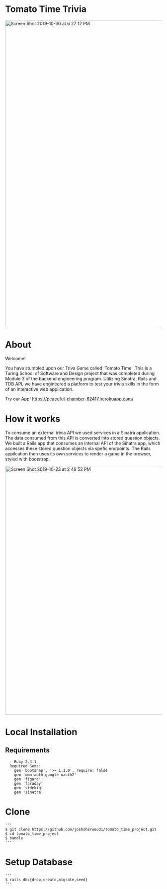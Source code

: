 # Tomato Time Trivia 

<img width="989" alt="Screen Shot 2019-10-30 at 6 27 12 PM" src="https://user-images.githubusercontent.com/33855435/67908976-1f6b0a00-fb43-11e9-844d-d3552f6afac5.png">

# About

Welcome!

You have stumbled upon our Triva Game called 'Tomato Time'. This is a Turing School of Software and Design project that was completed during Module 3 of the backend engineering program. Utilizing Sinatra, Rails and TDB API, we have engineered a platform to test your trivia skills in the form of an interactive web application. 

Try our App!
https://peaceful-chamber-62417.herokuapp.com/

# How it works

To consume an external trivia API we used services in a Sinatra application. The data consumed from this API is converted into stored question objects. We built a Rails app that consumes an internal API of the Sinatra app, which accesses these stored question objects via spefic endpoints. The Rails appilcation then uses its own services to render a game in the browser, styled with bootstrap. 

<img width="801" alt="Screen Shot 2019-10-23 at 2 49 52 PM" src="https://user-images.githubusercontent.com/33855435/67909323-6c031500-fb44-11e9-85ef-8b989a26e8ef.png">

# Local Installation

  ## Requirements 
      - Ruby 2.4.1
      Required Gems:
        gem 'bootsnap', '>= 1.1.0', require: false
        gem 'omniauth-google-oauth2'
        gem 'figaro'
        gem 'faraday'
        gem 'sidekiq'
        gem 'sinatra'
 # Clone
    '''
    $ git clone https://github.com/joshsherwood1/tomato_time_project.git
    $ cd tomato_time_project
    $ bundle
    '''
# Setup Database 
    '''
    $ rails db:{drop,create,migrate,seed}
    '''
